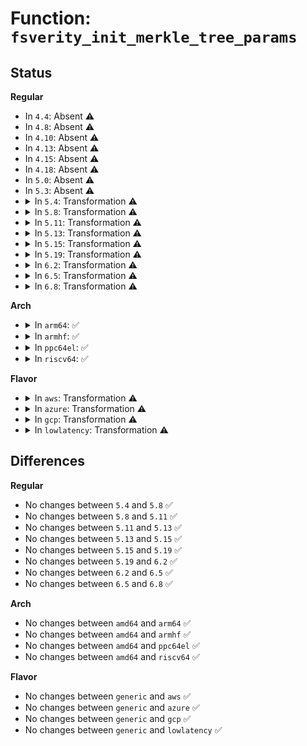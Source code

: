 # Function: <code>fsverity_init_merkle_tree_params</code>

## Status
<b>Regular</b>
<ul>
<li>
In <code>4.4</code>: Absent ⚠️
</li>
<li>
In <code>4.8</code>: Absent ⚠️
</li>
<li>
In <code>4.10</code>: Absent ⚠️
</li>
<li>
In <code>4.13</code>: Absent ⚠️
</li>
<li>
In <code>4.15</code>: Absent ⚠️
</li>
<li>
In <code>4.18</code>: Absent ⚠️
</li>
<li>
In <code>5.0</code>: Absent ⚠️
</li>
<li>
In <code>5.3</code>: Absent ⚠️
</li>
<li>
<details>
<summary>In <code>5.4</code>: Transformation ⚠️</summary>

```c
int fsverity_init_merkle_tree_params(struct merkle_tree_params *params, const struct inode *inode, unsigned int hash_algorithm, unsigned int log_blocksize, const u8 *salt, size_t salt_size);
```

**Collision:** Unique Global

**Inline:** No

**Transformation:** True

**Instances:**

```
In fs/verity/open.c (0)
Location: fs/verity/open.c:28
Inline: False
Direct callers:
  - fs/verity/enable.c:enable_verity
  - fs/verity/open.c:fsverity_create_info
```
**Symbols:**

```
ffffffff81350ec6-ffffffff81350f6d: fsverity_init_merkle_tree_params.cold (STB_LOCAL)
ffffffff81350970-ffffffff81350bd2: fsverity_init_merkle_tree_params (STB_GLOBAL)
```
</details>
</li>
<li>
<details>
<summary>In <code>5.8</code>: Transformation ⚠️</summary>

```c
int fsverity_init_merkle_tree_params(struct merkle_tree_params *params, const struct inode *inode, unsigned int hash_algorithm, unsigned int log_blocksize, const u8 *salt, size_t salt_size);
```

**Collision:** Unique Global

**Inline:** No

**Transformation:** True

**Instances:**

```
In fs/verity/open.c (0)
Location: fs/verity/open.c:28
Inline: False
Direct callers:
  - fs/verity/enable.c:enable_verity
  - fs/verity/open.c:fsverity_create_info
```
**Symbols:**

```
ffffffff81397932-ffffffff813979d9: fsverity_init_merkle_tree_params.cold (STB_LOCAL)
ffffffff81397370-ffffffff813975e6: fsverity_init_merkle_tree_params (STB_GLOBAL)
```
</details>
</li>
<li>
<details>
<summary>In <code>5.11</code>: Transformation ⚠️</summary>

```c
int fsverity_init_merkle_tree_params(struct merkle_tree_params *params, const struct inode *inode, unsigned int hash_algorithm, unsigned int log_blocksize, const u8 *salt, size_t salt_size);
```

**Collision:** Unique Global

**Inline:** No

**Transformation:** True

**Instances:**

```
In fs/verity/open.c (0)
Location: fs/verity/open.c:28
Inline: False
Direct callers:
  - fs/verity/enable.c:enable_verity
  - fs/verity/open.c:fsverity_create_info
```
**Symbols:**

```
ffffffff81beb59b-ffffffff81beb642: fsverity_init_merkle_tree_params.cold (STB_LOCAL)
ffffffff813a8de0-ffffffff813a9056: fsverity_init_merkle_tree_params (STB_GLOBAL)
```
</details>
</li>
<li>
<details>
<summary>In <code>5.13</code>: Transformation ⚠️</summary>

```c
int fsverity_init_merkle_tree_params(struct merkle_tree_params *params, const struct inode *inode, unsigned int hash_algorithm, unsigned int log_blocksize, const u8 *salt, size_t salt_size);
```

**Collision:** Unique Global

**Inline:** No

**Transformation:** True

**Instances:**

```
In fs/verity/open.c (0)
Location: fs/verity/open.c:28
Inline: False
Direct callers:
  - fs/verity/enable.c:enable_verity
  - fs/verity/open.c:fsverity_create_info
```
**Symbols:**

```
ffffffff81bdd5ef-ffffffff81bdd696: fsverity_init_merkle_tree_params.cold (STB_LOCAL)
ffffffff813afe50-ffffffff813b00c6: fsverity_init_merkle_tree_params (STB_GLOBAL)
```
</details>
</li>
<li>
<details>
<summary>In <code>5.15</code>: Transformation ⚠️</summary>

```c
int fsverity_init_merkle_tree_params(struct merkle_tree_params *params, const struct inode *inode, unsigned int hash_algorithm, unsigned int log_blocksize, const u8 *salt, size_t salt_size);
```

**Collision:** Unique Global

**Inline:** No

**Transformation:** True

**Instances:**

```
In fs/verity/open.c (0)
Location: fs/verity/open.c:28
Inline: False
Direct callers:
  - fs/verity/enable.c:enable_verity
  - fs/verity/open.c:fsverity_create_info
```
**Symbols:**

```
ffffffff81cc6ef5-ffffffff81cc6fe6: fsverity_init_merkle_tree_params.cold (STB_LOCAL)
ffffffff813ffa40-ffffffff813ffcb3: fsverity_init_merkle_tree_params (STB_GLOBAL)
```
</details>
</li>
<li>
<details>
<summary>In <code>5.19</code>: Transformation ⚠️</summary>

```c
int fsverity_init_merkle_tree_params(struct merkle_tree_params *params, const struct inode *inode, unsigned int hash_algorithm, unsigned int log_blocksize, const u8 *salt, size_t salt_size);
```

**Collision:** Unique Global

**Inline:** No

**Transformation:** True

**Instances:**

```
In fs/verity/open.c (0)
Location: fs/verity/open.c:28
Inline: False
Direct callers:
  - fs/verity/enable.c:enable_verity
  - fs/verity/open.c:fsverity_create_info
```
**Symbols:**

```
ffffffff81e79464-ffffffff81e7954e: fsverity_init_merkle_tree_params.cold (STB_LOCAL)
ffffffff81473800-ffffffff81473a89: fsverity_init_merkle_tree_params (STB_GLOBAL)
```
</details>
</li>
<li>
<details>
<summary>In <code>6.2</code>: Transformation ⚠️</summary>

```c
int fsverity_init_merkle_tree_params(struct merkle_tree_params *params, const struct inode *inode, unsigned int hash_algorithm, unsigned int log_blocksize, const u8 *salt, size_t salt_size);
```

**Collision:** Unique Global

**Inline:** No

**Transformation:** True

**Instances:**

```
In fs/verity/open.c (0)
Location: fs/verity/open.c:28
Inline: False
Direct callers:
  - fs/verity/enable.c:enable_verity
  - fs/verity/open.c:fsverity_create_info
```
**Symbols:**

```
ffffffff8206a9ec-ffffffff8206aa46: fsverity_init_merkle_tree_params.cold (STB_LOCAL)
ffffffff81505740-ffffffff81505a72: fsverity_init_merkle_tree_params (STB_GLOBAL)
```
</details>
</li>
<li>
<details>
<summary>In <code>6.5</code>: Transformation ⚠️</summary>

```c
int fsverity_init_merkle_tree_params(struct merkle_tree_params *params, const struct inode *inode, unsigned int hash_algorithm, unsigned int log_blocksize, const u8 *salt, size_t salt_size);
```

**Collision:** Unique Global

**Inline:** No

**Transformation:** True

**Instances:**

```
In fs/verity/open.c (0)
Location: fs/verity/open.c:29
Inline: False
Direct callers:
  - fs/verity/enable.c:enable_verity
  - fs/verity/open.c:fsverity_create_info
```
**Symbols:**

```
ffffffff820ea830-ffffffff820ea8c3: fsverity_init_merkle_tree_params.cold (STB_LOCAL)
ffffffff8153c940-ffffffff8153cd41: fsverity_init_merkle_tree_params (STB_GLOBAL)
```
</details>
</li>
<li>
<details>
<summary>In <code>6.8</code>: Transformation ⚠️</summary>

```c
int fsverity_init_merkle_tree_params(struct merkle_tree_params *params, const struct inode *inode, unsigned int hash_algorithm, unsigned int log_blocksize, const u8 *salt, size_t salt_size);
```

**Collision:** Unique Global

**Inline:** No

**Transformation:** True

**Instances:**

```
In fs/verity/open.c (0)
Location: fs/verity/open.c:29
Inline: False
Direct callers:
  - fs/verity/enable.c:enable_verity
  - fs/verity/open.c:fsverity_create_info
```
**Symbols:**

```
ffffffff821c74de-ffffffff821c7571: fsverity_init_merkle_tree_params.cold (STB_LOCAL)
ffffffff81571da0-ffffffff815721a1: fsverity_init_merkle_tree_params (STB_GLOBAL)
```
</details>
</li>
</ul>
<b>Arch</b>
<ul>
<li>
<details>
<summary>In <code>arm64</code>: ✅</summary>

```c
int fsverity_init_merkle_tree_params(struct merkle_tree_params *params, const struct inode *inode, unsigned int hash_algorithm, unsigned int log_blocksize, const u8 *salt, size_t salt_size);
```

**Collision:** Unique Global

**Inline:** No

**Transformation:** False

**Instances:**

```
In fs/verity/open.c (ffff800010412910)
Location: fs/verity/open.c:28
Inline: False
Direct callers:
  - fs/verity/enable.c:enable_verity
  - fs/verity/open.c:fsverity_create_info
```
**Symbols:**

```
ffff800010412910-ffff800010412c14: fsverity_init_merkle_tree_params (STB_GLOBAL)
```
</details>
</li>
<li>
<details>
<summary>In <code>armhf</code>: ✅</summary>

```c
int fsverity_init_merkle_tree_params(struct merkle_tree_params *params, const struct inode *inode, unsigned int hash_algorithm, unsigned int log_blocksize, const u8 *salt, size_t salt_size);
```

**Collision:** Unique Global

**Inline:** No

**Transformation:** False

**Instances:**

```
In fs/verity/open.c (c05dec84)
Location: fs/verity/open.c:28
Inline: False
Direct callers:
  - fs/verity/enable.c:enable_verity
  - fs/verity/open.c:fsverity_create_info
```
**Symbols:**

```
c05dec84-c05defe8: fsverity_init_merkle_tree_params (STB_GLOBAL)
```
</details>
</li>
<li>
<details>
<summary>In <code>ppc64el</code>: ✅</summary>

```c
int fsverity_init_merkle_tree_params(struct merkle_tree_params *params, const struct inode *inode, unsigned int hash_algorithm, unsigned int log_blocksize, const u8 *salt, size_t salt_size);
```

**Collision:** Unique Global

**Inline:** No

**Transformation:** False

**Instances:**

```
In fs/verity/open.c (c000000000520490)
Location: fs/verity/open.c:28
Inline: False
Direct callers:
  - fs/verity/enable.c:enable_verity
  - fs/verity/open.c:fsverity_create_info
```
**Symbols:**

```
c000000000520490-c00000000052087c: fsverity_init_merkle_tree_params (STB_GLOBAL)
```
</details>
</li>
<li>
<details>
<summary>In <code>riscv64</code>: ✅</summary>

```c
int fsverity_init_merkle_tree_params(struct merkle_tree_params *params, const struct inode *inode, unsigned int hash_algorithm, unsigned int log_blocksize, const u8 *salt, size_t salt_size);
```

**Collision:** Unique Global

**Inline:** No

**Transformation:** False

**Instances:**

```
In fs/verity/open.c (ffffffe0002ba586)
Location: fs/verity/open.c:28
Inline: False
Direct callers:
  - fs/verity/enable.c:enable_verity
  - fs/verity/open.c:fsverity_create_info
```
**Symbols:**

```
ffffffe0002ba586-ffffffe0002ba86c: fsverity_init_merkle_tree_params (STB_GLOBAL)
```
</details>
</li>
</ul>
<b>Flavor</b>
<ul>
<li>
<details>
<summary>In <code>aws</code>: Transformation ⚠️</summary>

```c
int fsverity_init_merkle_tree_params(struct merkle_tree_params *params, const struct inode *inode, unsigned int hash_algorithm, unsigned int log_blocksize, const u8 *salt, size_t salt_size);
```

**Collision:** Unique Global

**Inline:** No

**Transformation:** True

**Instances:**

```
In fs/verity/open.c (0)
Location: fs/verity/open.c:28
Inline: False
Direct callers:
  - fs/verity/enable.c:enable_verity
  - fs/verity/open.c:fsverity_create_info
```
**Symbols:**

```
ffffffff813494a6-ffffffff8134954d: fsverity_init_merkle_tree_params.cold (STB_LOCAL)
ffffffff81348f50-ffffffff813491b2: fsverity_init_merkle_tree_params (STB_GLOBAL)
```
</details>
</li>
<li>
<details>
<summary>In <code>azure</code>: Transformation ⚠️</summary>

```c
int fsverity_init_merkle_tree_params(struct merkle_tree_params *params, const struct inode *inode, unsigned int hash_algorithm, unsigned int log_blocksize, const u8 *salt, size_t salt_size);
```

**Collision:** Unique Global

**Inline:** No

**Transformation:** True

**Instances:**

```
In fs/verity/open.c (0)
Location: fs/verity/open.c:28
Inline: False
Direct callers:
  - fs/verity/enable.c:enable_verity
  - fs/verity/open.c:fsverity_create_info
```
**Symbols:**

```
ffffffff8133a186-ffffffff8133a22d: fsverity_init_merkle_tree_params.cold (STB_LOCAL)
ffffffff81339c30-ffffffff81339e92: fsverity_init_merkle_tree_params (STB_GLOBAL)
```
</details>
</li>
<li>
<details>
<summary>In <code>gcp</code>: Transformation ⚠️</summary>

```c
int fsverity_init_merkle_tree_params(struct merkle_tree_params *params, const struct inode *inode, unsigned int hash_algorithm, unsigned int log_blocksize, const u8 *salt, size_t salt_size);
```

**Collision:** Unique Global

**Inline:** No

**Transformation:** True

**Instances:**

```
In fs/verity/open.c (0)
Location: fs/verity/open.c:28
Inline: False
Direct callers:
  - fs/verity/enable.c:enable_verity
  - fs/verity/open.c:fsverity_create_info
```
**Symbols:**

```
ffffffff81346f76-ffffffff8134701d: fsverity_init_merkle_tree_params.cold (STB_LOCAL)
ffffffff81346a20-ffffffff81346c82: fsverity_init_merkle_tree_params (STB_GLOBAL)
```
</details>
</li>
<li>
<details>
<summary>In <code>lowlatency</code>: Transformation ⚠️</summary>

```c
int fsverity_init_merkle_tree_params(struct merkle_tree_params *params, const struct inode *inode, unsigned int hash_algorithm, unsigned int log_blocksize, const u8 *salt, size_t salt_size);
```

**Collision:** Unique Global

**Inline:** No

**Transformation:** True

**Instances:**

```
In fs/verity/open.c (0)
Location: fs/verity/open.c:28
Inline: False
Direct callers:
  - fs/verity/enable.c:enable_verity
  - fs/verity/open.c:fsverity_create_info
```
**Symbols:**

```
ffffffff8135a256-ffffffff8135a2fd: fsverity_init_merkle_tree_params.cold (STB_LOCAL)
ffffffff81359d00-ffffffff81359f62: fsverity_init_merkle_tree_params (STB_GLOBAL)
```
</details>
</li>
</ul>

## Differences
<b>Regular</b>
<ul>
<li>
No changes between <code>5.4</code> and <code>5.8</code> ✅
</li>
<li>
No changes between <code>5.8</code> and <code>5.11</code> ✅
</li>
<li>
No changes between <code>5.11</code> and <code>5.13</code> ✅
</li>
<li>
No changes between <code>5.13</code> and <code>5.15</code> ✅
</li>
<li>
No changes between <code>5.15</code> and <code>5.19</code> ✅
</li>
<li>
No changes between <code>5.19</code> and <code>6.2</code> ✅
</li>
<li>
No changes between <code>6.2</code> and <code>6.5</code> ✅
</li>
<li>
No changes between <code>6.5</code> and <code>6.8</code> ✅
</li>
</ul>
<b>Arch</b>
<ul>
<li>
No changes between <code>amd64</code> and <code>arm64</code> ✅
</li>
<li>
No changes between <code>amd64</code> and <code>armhf</code> ✅
</li>
<li>
No changes between <code>amd64</code> and <code>ppc64el</code> ✅
</li>
<li>
No changes between <code>amd64</code> and <code>riscv64</code> ✅
</li>
</ul>
<b>Flavor</b>
<ul>
<li>
No changes between <code>generic</code> and <code>aws</code> ✅
</li>
<li>
No changes between <code>generic</code> and <code>azure</code> ✅
</li>
<li>
No changes between <code>generic</code> and <code>gcp</code> ✅
</li>
<li>
No changes between <code>generic</code> and <code>lowlatency</code> ✅
</li>
</ul>
